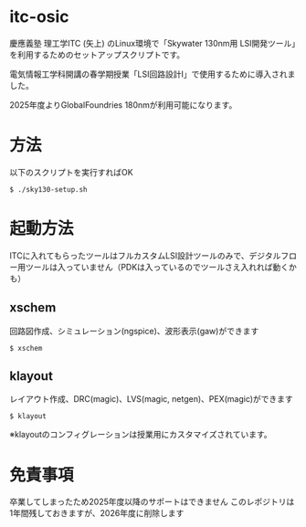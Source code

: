 # itc-osic
慶應義塾 理工学ITC (矢上) のLinux環境で「Skywater 130nm用 LSI開発ツール」を利用するためのセットアップスクリプトです。

電気情報工学科開講の春学期授業「LSI回路設計Ⅰ」で使用するために導入されました。

2025年度よりGlobalFoundries 180nmが利用可能になります。

# 方法
以下のスクリプトを実行すればOK
```
$ ./sky130-setup.sh
```
# 起動方法
ITCに入れてもらったツールはフルカスタムLSI設計ツールのみで、デジタルフロー用ツールは入っていません（PDKは入っているのでツールさえ入れれば動くかも）

## xschem
回路図作成、シミュレーション(ngspice)、波形表示(gaw)ができます
```
$ xschem
```
## klayout
レイアウト作成、DRC(magic)、LVS(magic, netgen)、PEX(magic)ができます
```
$ klayout
```
※klayoutのコンフィグレーションは授業用にカスタマイズされています。

# 免責事項
卒業してしまったため2025年度以降のサポートはできません
このレポジトリは1年間残しておきますが、2026年度に削除します
